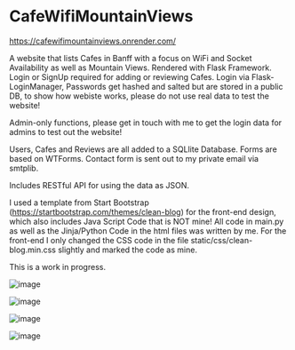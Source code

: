 # CafeWifiMountainViews

https://cafewifimountainviews.onrender.com/

A website that lists Cafes in Banff with a focus on WiFi and Socket Availability as well as Mountain Views.
Rendered with Flask Framework.
Login or SignUp required for adding or reviewing Cafes. 
Login via Flask-LoginManager, Passwords get hashed and salted but are stored in a public DB, to show how webiste works, please do not use real data to test the website!

Admin-only functions, please get in touch with me to get the login data for admins to test out the website!

Users, Cafes and Reviews are all added to a SQLlite Database. 
Forms are based on WTForms.
Contact form is sent out to my private email via smtplib.

Includes RESTful API for using the data as JSON.

I used a template from Start Bootstrap (https://startbootstrap.com/themes/clean-blog) for the front-end design, which also includes Java Script Code that is NOT mine! All code in main.py as well as the Jinja/Python Code in the html files was written by me. For the front-end I only changed the CSS code in the file static/css/clean-blog.min.css slightly and marked the code as mine.

This is a work in progress.

![image](https://github.com/lauraporsch/CafeWifiMountainViews/assets/127047376/f827a966-54ca-46d6-a586-c33673e6f7e9)

![image](https://github.com/lauraporsch/CafeWifiMountainViews/assets/127047376/ebc98ef2-76a6-4a56-8405-95cd7f2b43d5)

![image](https://github.com/lauraporsch/CafeWifiMountainViews/assets/127047376/04734bd6-6160-4dd5-9871-f8f09a557558)

![image](https://github.com/lauraporsch/CafeWifiMountainViews/assets/127047376/5f2a54fd-fdaf-46e7-803a-fcf288ab4bfb)





